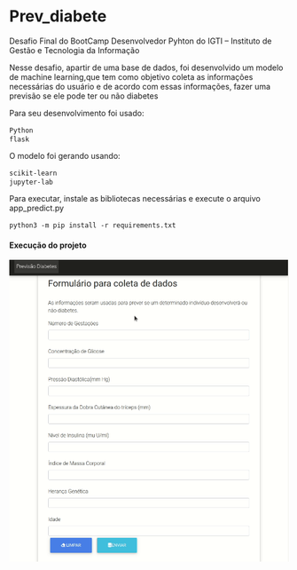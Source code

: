 # Prev_diabete

Desafio Final do BootCamp Desenvolvedor Pyhton do 
IGTI – Instituto de Gestão e Tecnologia da Informação
        <p>Nesse desafio, apartir de uma base de dados, foi desenvolvido um modelo de machine learning,que tem como objetivo coleta as informações necessárias do usuário e de acordo com essas informações, fazer uma previsão se ele pode ter ou não diabetes</b> </p>
    
<p>Para seu desenvolvimento foi usado:</p>
    
    Python
    flask


<p>O modelo foi gerando usando:</p>
    
    scikit-learn
    jupyter-lab
 
<p>Para executar, instale as bibliotecas necessárias e execute o arquivo app_predict.py</p>

    python3 -m pip install -r requirements.txt

#### Execução do projeto
![GitHub Logo](/imagem/teste_web.gif)

